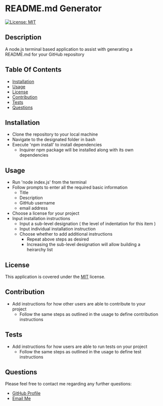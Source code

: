 
# README.md Generator
[![License: MIT](https://img.shields.io/badge/License-MIT-yellow.svg)](https://opensource.org/licenses/MIT)

## Description 
A node.js terminal based application to assist with generating a README.md for your GitHub repository

## Table Of Contents
* [Installation](#installation)
* [Usage](#usage)
* [License](#license)
* [Contribution](#contribution)
* [Tests](#tests)
* [Questions](#questions)

## Installation
  * Clone the repository to your local machine
  * Navigate to the designated folder in bash
  * Execute 'npm install' to install dependencies
    * Inquirer npm package will be installed along with its own dependencies

## Usage
  * Run 'node index.js' from the terminal
  * Follow prompts to enter all the required basic information
    * Title
    * Description
    * GitHub username
    * email address
  * Choose a license for your project
  * Input installation instructions
    * Input a sub-level designation ( the level of indentation for this item )
    * Input individual installation instruction
    * Choose whether to add additional instructions
      * Repeat above steps as desired
      * Increasing the sub-level designation will allow building a heirarchy list

## License
This application is covered under the [MIT](https://opensource.org/licenses/MIT) license.

## Contribution
  * Add instructions for how other users are able to contribute to your project
    * Follow the same steps as outlined in the usage to define contribution instructions

## Tests
  * Add instructions for how users are able to run tests on your project
    * Follow the same steps as outlined in the usage to define test instructions


## Questions
Please feel free to contact me regarding any further questions:
* [GitHub Profile](https://github.com/PrimalOrb)
* [Email Me](mailto://primalorb@gmail.com)

